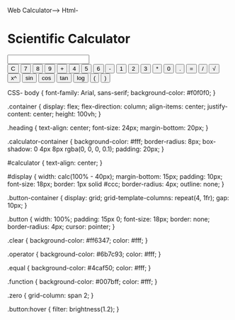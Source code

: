 Web Calculator-->
Html-
<!DOCTYPE html>
<html lang="en">

<head>
  <link rel="stylesheet" href="calculator.css">
  <title>Scientific Calculator</title>
</head>

<body>
  <div class="container">
    <h1 class="heading">Scientific Calculator</h1>
    <div class="calculator-container">
      <div id="calculator">
        <input type="text" id="display" readonly>
        <div class="button-container">
          <button class="button clear" onclick="clearDisplay()">C</button>
          <button class="button" onclick="appendToDisplay('7')">7</button>
          <button class="button" onclick="appendToDisplay('8')">8</button>
          <button class="button" onclick="appendToDisplay('9')">9</button>
          <button class="button operator" onclick="appendToDisplay('+')">+</button>
          <button class="button" onclick="appendToDisplay('4')">4</button>
          <button class="button" onclick="appendToDisplay('5')">5</button>
          <button class="button" onclick="appendToDisplay('6')">6</button>
          <button class="button operator" onclick="appendToDisplay('-')">-</button>
          <button class="button" onclick="appendToDisplay('1')">1</button>
          <button class="button" onclick="appendToDisplay('2')">2</button>
          <button class="button" onclick="appendToDisplay('3')">3</button>
          <button class="button operator" onclick="appendToDisplay('*')">*</button>
          <button class="button zero" onclick="appendToDisplay('0')">0</button>
          <button class="button" onclick="appendToDisplay('.')">.</button>
          <button class="button equal" onclick="calculate()">=</button>
          <button class="button operator" onclick="appendToDisplay('/')">/</button>
          <button class="button function" onclick="calculateSquareRoot()">√</button>
          <button class="button function" onclick="appendToDisplay('Math.pow(')">x^</button>
          <button class="button function" onclick="appendToDisplay('Math.sin(')">sin</button>
          <button class="button function" onclick="appendToDisplay('Math.cos(')">cos</button>
          <button class="button function" onclick="appendToDisplay('Math.tan(')">tan</button>
          <button class="button function" onclick="appendToDisplay('Math.log(')">log</button>
          <button class="button" onclick="appendToDisplay('(')"> ( </button>
          <button class="button" onclick="appendToDisplay(')')"> ) </button>
        </div>
      </div>
    </div>
  </div>

  <script>
    let currentDisplay = '';
    document.querySelector('#display').value = currentDisplay;

    function appendToDisplay(value) {
      currentDisplay += value;
      document.querySelector('#display').value = currentDisplay;
    }

    function clearDisplay() {
      currentDisplay = '';
      document.querySelector('#display').value = currentDisplay;
    }

    function calculate() {
      let result = eval(currentDisplay);
      currentDisplay = result;
      document.querySelector('#display').value = currentDisplay;
    }

    function calculateSquareRoot() {
      let result = Math.sqrt(eval(currentDisplay));
      currentDisplay = result;
      document.querySelector('#display').value = currentDisplay;
    }
  </script>
</body>

</html>

CSS-
body {
  font-family: Arial, sans-serif;
  background-color: #f0f0f0;
}

.container {
  display: flex;
  flex-direction: column;
  align-items: center;
  justify-content: center;
  height: 100vh;
}

.heading {
  text-align: center;
  font-size: 24px;
  margin-bottom: 20px;
}

.calculator-container {
  background-color: #fff;
  border-radius: 8px;
  box-shadow: 0 4px 8px rgba(0, 0, 0, 0.1);
  padding: 20px;
}

#calculator {
  text-align: center;
}

#display {
  width: calc(100% - 40px);
  margin-bottom: 15px;
  padding: 10px;
  font-size: 18px;
  border: 1px solid #ccc;
  border-radius: 4px;
  outline: none;
}

.button-container {
  display: grid;
  grid-template-columns: repeat(4, 1fr);
  gap: 10px;
}

.button {
  width: 100%;
  padding: 15px 0;
  font-size: 18px;
  border: none;
  border-radius: 4px;
  cursor: pointer;
}

.clear {
  background-color: #ff6347;
  color: #fff;
}

.operator {
  background-color: #6b7c93;
  color: #fff;
}

.equal {
  background-color: #4caf50;
  color: #fff;
}

.function {
  background-color: #007bff;
  color: #fff;
}

.zero {
  grid-column: span 2;
}

.button:hover {
  filter: brightness(1.2);
}

